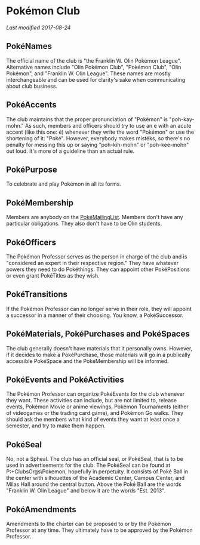 # Pokémon Club
*Last modified 2017-08-24*

## PokéNames
The official name of the club is "the Franklin W. Olin Pokémon League". Alternative names include "Olin Pokémon Club", "Pokémon Club", "Olin Pokémon", and "Franklin W. Olin League". These names are mostly interchangeable and can be used for clarity's sake when communicating about club business.

## PokéAccents
The club maintains that the proper pronunciation of "Pokémon" is "poh-kay-mohn." As such, members and officers should try to use an e with an acute accent (like this one: é) whenever they write the word "Pokémon" or use the shortening of it: "Poké". However, everybody makes mistéks, so there's no penalty for messing this up or saying "poh-kih-mohn" or "poh-kee-mohn" out loud. It's more of a guideline than an actual rule.

## PokéPurpose
To celebrate and play Pokémon in all its forms.

## PokéMembership
Members are anybody on the [PokéMailingList](https://lists.olin.edu/mailman/listinfo/pokemon). Members don't have any particular obligations. They also don't have to be Olin students.

## PokéOfficers
The Pokémon Professor serves as the person in charge of the club and is "considered an expert in their respective region." They have whatever powers they need to do Pokéthings. They can appoint other PokéPositions or even grant PokéTitles as they wish.

## PokéTransitions
If the Pokémon Professor can no longer serve in their role, they will appoint a successor in a manner of their choosing. You know, a PokéSuccessor.

## PokéMaterials, PokéPurchases and PokéSpaces
The club generally doesn't have materials that it personally owns. However, if it decides to make a PokéPurchase, those materials will go in a publically accessible PokéSpace and the PokéMembership will be informed.

## PokéEvents and PokéActivities
The Pokémon Professor can organize PokéEvents for the club whenever they want. These activities can include, but are not limited to, release events, Pokémon Movie or anime viewings, Pokémon Tournaments (either of videogames or the trading card game), and Pokémon Go walks. They should ask the members what kind of events they want at least once a semester, and try to make them happen.

## PokéSeal
No, not a Spheal. The club has an official seal, or PokéSeal, that is to be used in advertisements for the club. The PokéSeal can be found at P:\+ClubsOrgs\Pokemon, hopefully in perpetuity. It consists of Poké Ball in the center with silhouettes of the Academic Center, Campus Center, and Milas Hall around the central button. Above the Poké Ball are the words "Franklin W. Olin League" and below it are the words "Est. 2013".

## PokéAmendments
Amendments to the charter can be proposed to or by the Pokémon Professor at any time. They ultimately have to be approved by the Pokémon Professor.

